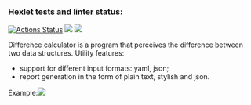 ### Hexlet tests and linter status:
[![Actions Status](https://github.com/MenzurenkoKirill/java-project-71/workflows/hexlet-check/badge.svg)](https://github.com/MenzurenkoKirill/java-project-71/actions)
<a href="https://codeclimate.com/github/MenzurenkoKirill/java-project-71/maintainability"><img src="https://api.codeclimate.com/v1/badges/2f86a3797ce1b237f28a/maintainability" /></a>
<a href="https://codeclimate.com/github/MenzurenkoKirill/java-project-71/test_coverage"><img src="https://api.codeclimate.com/v1/badges/2f86a3797ce1b237f28a/test_coverage" /></a>

Difference calculator is a program that perceives the difference between two data structures.
Utility features: 
- support for different input formats: yaml, json;
- report generation in the form of plain text, stylish and json.

Example:<a href="https://asciinema.org/a/dASYkJh9gzt1pveENDmDDr0h2" target="_blank"><img src="https://asciinema.org/a/dASYkJh9gzt1pveENDmDDr0h2.svg" /></a>
